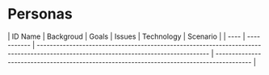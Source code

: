 # Personas  

| ID Name   | Backgroud | Goals                                                                                                                         | Issues | Technology | Scenario                                                                       |
| ---- | ----------- | ----------------------------------------------------------------------------------------------------------------------------------- | ----------------------------------------------------------------------------------------- |
